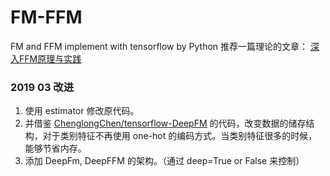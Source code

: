 # FM-FFM
FM and FFM implement with tensorflow by Python
推荐一篇理论的文章： [深入FFM原理与实践](https://tech.meituan.com/2016/03/03/deep-understanding-of-ffm-principles-and-practices.html)

###  2019 03 改进
1. 使用 estimator 修改原代码。
2. 并借鉴 [ChenglongChen/tensorflow-DeepFM](https://github.com/ChenglongChen/tensorflow-DeepFM) 的代码，改变数据的储存结构，对于类别特征不再使用 one-hot 的编码方式。当类别特征很多的时候，能够节省内存。
3. 添加 DeepFm, DeepFFM 的架构。（通过 deep=True or False 来控制）

